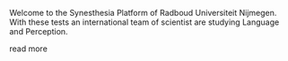 Welcome to the Synesthesia Platform of Radboud Universiteit Nijmegen. With these tests an international team of scientist are studying Language and Perception.

<div class="readmore">read more</div>

